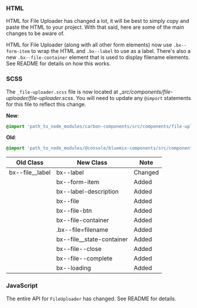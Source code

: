 ### HTML

HTML for File Uploader has changed a lot, it will be best to simply copy and paste the HTML to your project.
With that said, here are some of the main changes to be aware of.

HTML for File Uploader (along with all other form elements) now use `.bx--form-item` to wrap the HTML and `.bx--label` to use as a label.
There's also a new `.bx--file-container` element that is used to display filename elements. See README for details on how this works. 

### SCSS

The `_file-uploader.scss` file is now located at __src/components/file-uploader/_file-uploader.scss__. You will need to update any `@import` statements for this file to reflect this change.

**New**: 
```scss
@import 'path_to_node_modules/carbon-components/src/components/file-uploader/file-uploader';
```

**Old**: 
```scss
@import 'path_to_node_modules/@console/bluemix-components/src/components/file-uploader/file-uploader';
```

| Old Class       | New Class                 | Note    |
|-----------------|---------------------------|---------|
| bx--file__label | bx--label                 | Changed |
|                 | bx--form-item             | Added   |
|                 | bx--label-description     | Added   |
|                 | bx--file                  | Added   |
|                 | bx--file-btn              | Added   |
|                 | bx--file-container        | Added   |
|                 | .bx--file=filename        | Added   |
|                 | bx--file__state-container | Added   |
|                 | bx--file--close           | Added   |
|                 | bx--file--complete        | Added   |
|                 | bx--loading               | Added   |

### JavaScript

The entire API for `FileUploader` has changed. See README for details.
